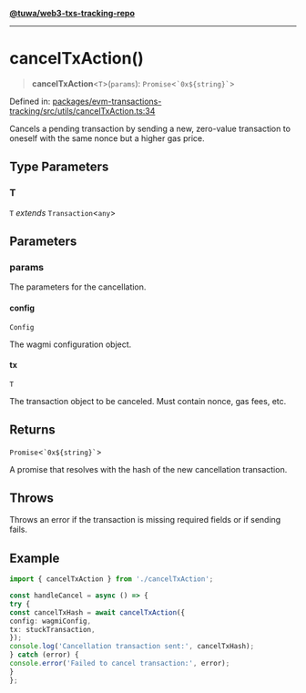 [**@tuwa/web3-txs-tracking-repo**](../../../README.md)

***

# cancelTxAction()

> **cancelTxAction**\<`T`\>(`params`): `Promise`\<`` `0x${string}` ``\>

Defined in: [packages/evm-transactions-tracking/src/utils/cancelTxAction.ts:34](https://github.com/TuwaIO/web3-transactions-tracking/blob/a10c83309de467fc9c122360072c3c2a067cd4a4/packages/evm-transactions-tracking/src/utils/cancelTxAction.ts#L34)

Cancels a pending transaction by sending a new, zero-value transaction to oneself
with the same nonce but a higher gas price.

## Type Parameters

### T

`T` *extends* `Transaction`\<`any`\>

## Parameters

### params

The parameters for the cancellation.

#### config

`Config`

The wagmi configuration object.

#### tx

`T`

The transaction object to be canceled. Must contain nonce, gas fees, etc.

## Returns

`Promise`\<`` `0x${string}` ``\>

A promise that resolves with the hash of the new cancellation transaction.

## Throws

Throws an error if the transaction is missing required fields or if sending fails.

## Example

```ts
import { cancelTxAction } from './cancelTxAction';

const handleCancel = async () => {
try {
const cancelTxHash = await cancelTxAction({
config: wagmiConfig,
tx: stuckTransaction,
});
console.log('Cancellation transaction sent:', cancelTxHash);
} catch (error) {
console.error('Failed to cancel transaction:', error);
}
};
```
